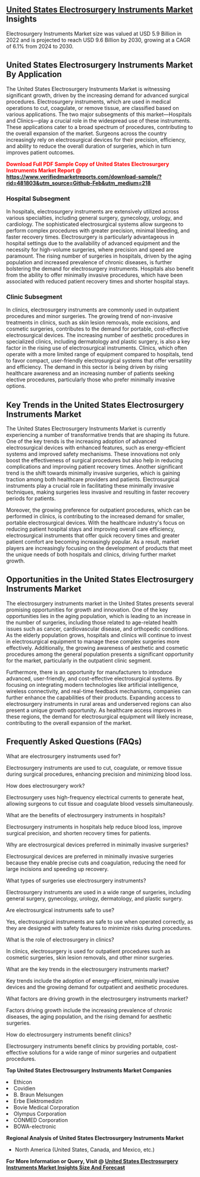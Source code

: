 <h2><a href="https://www.verifiedmarketreports.com/download-sample/?rid=481803&amp;utm_source=Github-Feb&amp;utm_medium=218" target="_blank">United States Electrosurgery Instruments Market</a> Insights</h2><p>Electrosurgery Instruments Market size was valued at USD 5.9 Billion in 2022 and is projected to reach USD 9.6 Billion by 2030, growing at a CAGR of 6.1% from 2024 to 2030.</p><p> <h2>United States Electrosurgery Instruments Market By Application</h2> <p>The United States Electrosurgery Instruments Market is witnessing significant growth, driven by the increasing demand for advanced surgical procedures. Electrosurgery instruments, which are used in medical operations to cut, coagulate, or remove tissue, are classified based on various applications. The two major subsegments of this market—Hospitals and Clinics—play a crucial role in the widespread use of these instruments. These applications cater to a broad spectrum of procedures, contributing to the overall expansion of the market. Surgeons across the country increasingly rely on electrosurgical devices for their precision, efficiency, and ability to reduce the overall duration of surgeries, which in turn improves patient outcomes. <br><strong><p><span class=""><span style="color: #ff0000;"><strong>Download Full PDF Sample Copy of United States Electrosurgery Instruments Market Report</strong> @ </span><a href="https://www.verifiedmarketreports.com/download-sample/?rid=481803&amp;utm_source=Github-Feb&amp;utm_medium=218" target="_blank">https://www.verifiedmarketreports.com/download-sample/?rid=481803&amp;utm_source=Github-Feb&amp;utm_medium=218</a></span></p></strong></p> <h3>Hospital Subsegment</h3> <p>In hospitals, electrosurgery instruments are extensively utilized across various specialties, including general surgery, gynecology, urology, and cardiology. The sophisticated electrosurgical systems allow surgeons to perform complex procedures with greater precision, minimal bleeding, and faster recovery times. Electrosurgery is particularly advantageous in hospital settings due to the availability of advanced equipment and the necessity for high-volume surgeries, where precision and speed are paramount. The rising number of surgeries in hospitals, driven by the aging population and increased prevalence of chronic diseases, is further bolstering the demand for electrosurgery instruments. Hospitals also benefit from the ability to offer minimally invasive procedures, which have been associated with reduced patient recovery times and shorter hospital stays. </p> <h3>Clinic Subsegment</h3> <p>In clinics, electrosurgery instruments are commonly used in outpatient procedures and minor surgeries. The growing trend of non-invasive treatments in clinics, such as skin lesion removals, mole excisions, and cosmetic surgeries, contributes to the demand for portable, cost-effective electrosurgical devices. The increasing number of aesthetic procedures in specialized clinics, including dermatology and plastic surgery, is also a key factor in the rising use of electrosurgical instruments. Clinics, which often operate with a more limited range of equipment compared to hospitals, tend to favor compact, user-friendly electrosurgical systems that offer versatility and efficiency. The demand in this sector is being driven by rising healthcare awareness and an increasing number of patients seeking elective procedures, particularly those who prefer minimally invasive options. </p> <h2>Key Trends in the United States Electrosurgery Instruments Market</h2> <p>The United States Electrosurgery Instruments Market is currently experiencing a number of transformative trends that are shaping its future. One of the key trends is the increasing adoption of advanced electrosurgical devices with enhanced features, such as energy-efficient systems and improved safety mechanisms. These innovations not only boost the effectiveness of surgical procedures but also help in reducing complications and improving patient recovery times. Another significant trend is the shift towards minimally invasive surgeries, which is gaining traction among both healthcare providers and patients. Electrosurgical instruments play a crucial role in facilitating these minimally invasive techniques, making surgeries less invasive and resulting in faster recovery periods for patients. </p> <p>Moreover, the growing preference for outpatient procedures, which can be performed in clinics, is contributing to the increased demand for smaller, portable electrosurgical devices. With the healthcare industry's focus on reducing patient hospital stays and improving overall care efficiency, electrosurgical instruments that offer quick recovery times and greater patient comfort are becoming increasingly popular. As a result, market players are increasingly focusing on the development of products that meet the unique needs of both hospitals and clinics, driving further market growth. </p> <h2>Opportunities in the United States Electrosurgery Instruments Market</h2> <p>The electrosurgery instruments market in the United States presents several promising opportunities for growth and innovation. One of the key opportunities lies in the aging population, which is leading to an increase in the number of surgeries, including those related to age-related health issues such as cancer, cardiovascular disease, and orthopedic conditions. As the elderly population grows, hospitals and clinics will continue to invest in electrosurgical equipment to manage these complex surgeries more effectively. Additionally, the growing awareness of aesthetic and cosmetic procedures among the general population presents a significant opportunity for the market, particularly in the outpatient clinic segment. </p> <p>Furthermore, there is an opportunity for manufacturers to introduce advanced, user-friendly, and cost-effective electrosurgical systems. By focusing on integrating modern technologies like artificial intelligence, wireless connectivity, and real-time feedback mechanisms, companies can further enhance the capabilities of their products. Expanding access to electrosurgery instruments in rural areas and underserved regions can also present a unique growth opportunity. As healthcare access improves in these regions, the demand for electrosurgical equipment will likely increase, contributing to the overall expansion of the market. </p> <h2>Frequently Asked Questions (FAQs)</h2> <p>What are electrosurgery instruments used for?</p> <p>Electrosurgery instruments are used to cut, coagulate, or remove tissue during surgical procedures, enhancing precision and minimizing blood loss.</p> <p>How does electrosurgery work?</p> <p>Electrosurgery uses high-frequency electrical currents to generate heat, allowing surgeons to cut tissue and coagulate blood vessels simultaneously.</p> <p>What are the benefits of electrosurgery instruments in hospitals?</p> <p>Electrosurgery instruments in hospitals help reduce blood loss, improve surgical precision, and shorten recovery times for patients.</p> <p>Why are electrosurgical devices preferred in minimally invasive surgeries?</p> <p>Electrosurgical devices are preferred in minimally invasive surgeries because they enable precise cuts and coagulation, reducing the need for large incisions and speeding up recovery.</p> <p>What types of surgeries use electrosurgery instruments?</p> <p>Electrosurgery instruments are used in a wide range of surgeries, including general surgery, gynecology, urology, dermatology, and plastic surgery.</p> <p>Are electrosurgical instruments safe to use?</p> <p>Yes, electrosurgical instruments are safe to use when operated correctly, as they are designed with safety features to minimize risks during procedures.</p> <p>What is the role of electrosurgery in clinics?</p> <p>In clinics, electrosurgery is used for outpatient procedures such as cosmetic surgeries, skin lesion removals, and other minor surgeries.</p> <p>What are the key trends in the electrosurgery instruments market?</p> <p>Key trends include the adoption of energy-efficient, minimally invasive devices and the growing demand for outpatient and aesthetic procedures.</p> <p>What factors are driving growth in the electrosurgery instruments market?</p> <p>Factors driving growth include the increasing prevalence of chronic diseases, the aging population, and the rising demand for aesthetic surgeries.</p> <p>How do electrosurgery instruments benefit clinics?</p> <p>Electrosurgery instruments benefit clinics by providing portable, cost-effective solutions for a wide range of minor surgeries and outpatient procedures.</p> </p><p><strong>Top United States Electrosurgery Instruments Market Companies</strong></p><div data-test-id=""><p><li>Ethicon</li><li> Covidien</li><li> B. Braun Melsungen</li><li> Erbe Elektromedizin</li><li> Bovie Medical Corporation</li><li> Olympus Corporation</li><li> CONMED Corporation</li><li> BOWA-electronic</li></p><div><strong>Regional Analysis of&nbsp;United States Electrosurgery Instruments Market</strong></div><ul><li dir="ltr"><p dir="ltr">North America&nbsp;(United States, Canada, and Mexico, etc.)</p></li></ul><p><strong>For More Information or Query, Visit @&nbsp;</strong><strong><a href="https://www.verifiedmarketreports.com/product/electrosurgery-instruments-market-size-and-forecast/?utm_source=Github-Feb&amp;utm_medium=218" target="_blank">United States Electrosurgery Instruments Market Insights Size And Forecast</a></strong></p></div>
